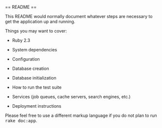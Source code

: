 == README ==

This README would normally document whatever steps are necessary to get the
application up and running.

Things you may want to cover:

* Ruby 2.3

* System dependencies

* Configuration

* Database creation

* Database initialization

* How to run the test suite

* Services (job queues, cache servers, search engines, etc.)

* Deployment instructions


Please feel free to use a different markup language if you do not plan to run
<tt>rake doc:app</tt>.
